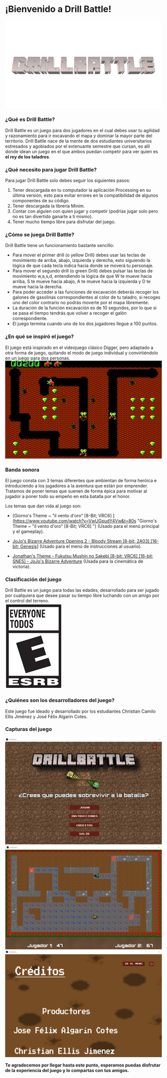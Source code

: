 # ¡Bienvenido a Drill Battle!  
![Portada](https://github.com/Computer-Programming-I-UIS/game-drill-battle/blob/abf1f19ef8e6e1bfc8f3a500833d98b2432ff21e/Imagenes/Banner.png)
### ¿Qué es Drill Battle?
Drill Battle es un juego para dos jugadores en el cual debes usar tu agilidad y razonamiento para ir excavando el mapa y dominar la mayor parte del territorio. Drill Battle nace de la mente de dos estudiantes universitarios estresados y agobiados por el extenuante semestre que cursan, es allí donde idean un juego en el que ambos puedan competir para ver quien es **el rey de los taladros**.
### ¿Qué necesito para jugar Drill Battle?
Para jugar Drill Battle solo debes seguir los siguientes pasos:
1.  Tener descargada en tu computador la aplicación Processing en su última versión, esto para evitar errores en la compatibilidad de algunos componentes de su código.
2. Tener descargada la librería Minim.
3. Contar con alguien con quien jugar y competir (podrías jugar solo pero no es tan divertido ganarte a ti mismo).
4. Tener mucho tiempo libre para disfrutar del juego.

### ¿Cómo se juega Drill Battle?
Drill Battle tiene un funcionamiento bastante sencillo:
- Para mover el primer drill (o yellow Drill) debes usar las teclas de movimiento de arriba, abajo, izquierda y derecha, esto siguiendo la lógica de que cada tecla indica hacia donde se moverá tu personaje.
- Para mover el segundo drill (o green Drill) debes pulsar las teclas de movimiento w,a,s,d, entendiendo la lógica de que W te mueve hacia arriba, S te mueve hacia abajo, A te mueve hacia la izquierda y D te mueve hacia la derecha.
- Para poder acceder a las funciones de excavación deberás recoger los galones de gasolinas correspondientes al color de tu taladro, si recoges uno del color contrario no podrás moverte por el mapa libremente.
- La duración de la función excavación es de 10 segundos, por lo que si se pasa el tiempo tendrás que volver a recoger el galón correspondiente.
- El juego termina cuando uno de los dos jugadores llegue a 100 puntos.

### ¿En qué se inspiró el juego?
El juego está inspirado en el videojuego clásico Digger, pero adaptado a otra forma de juego, quitando el modo de juego individual y convirtiéndolo en un juego para dos personas.    
![Digger](https://github.com/Computer-Programming-I-UIS/game-drill-battle/blob/8ceb1f390f2337fe982fbc4b9c3c63d2d370e511/Imagenes/Digger.jpg)

### Banda sonora
El juego consta con 3 temas diferentes que ambientan de forma heróica e introduciendo a los jugadores a la aventura que están por emprender. Tratamos de poner temas que suenen de forma épica para motivar al jugador a poner todo su empeño en esta batalla por el honor.

Los temas que dan vida al juego son:
- [Giorno's Theme ~ "il vento d'oro" [8-Bit; VRC6] ](https://www.youtube.com/watch?v=VwUGpudY4Vw&t=80s "Giorno's Theme ~ "il vento d'oro" [8-Bit; VRC6] ") (Usado para el menú principal y el gameplay).

- [JoJo's Bizarre Adventure Opening 2 - Bloody Stream [8-bit; 2A03] [16-bit; Genesis]](https://www.youtube.com/watch?v=8R-gALZveUQ&list=PLcIZDcuuu7Rxtr-uHU8229o4hLSs9jcI6&index=4 "JoJo's Bizarre Adventure Opening 2 - Bloody Stream [8-bit; 2A03] [16-bit; Genesis]") (Usado para el menú de instrucciones al usuario).

- [Jonathan's Theme - Fukutsu Mushin no Sakebi [8-bit; VRC6] [16-bit; SNES] - JoJo's Bizarre Adventure](https://www.youtube.com/watch?v=_gGJIbENt6U&t=9s "Jonathan's Theme - Fukutsu Mushin no Sakebi [8-bit; VRC6] [16-bit; SNES] - JoJo's Bizarre Adventure") (Usada para la cinemática de victoria).

### Clasificación del juego
Drill Battle es un juego para todas las edades, desarrollado para ser jugado por cualquiera que desee pasar su tiempo libre luchando con un amigo por el control del terreno.  
![Clasificacion](https://github.com/Computer-Programming-I-UIS/game-drill-battle/blob/8ceb1f390f2337fe982fbc4b9c3c63d2d370e511/Imagenes/descarga.png)

### ¿Quiénes son los desarrolladores del juego?
Este juego fue ideado y desarrollado por los estudiantes Christian Camilo Ellis Jiménez y José Félix Algarín Cotes.

### Capturas del juego  
![Inicio](https://github.com/Computer-Programming-I-UIS/game-drill-battle/blob/91fe028e8c9595f755b5ce04502f00c7b65dacb8/Imagenes/Captura%20de%20pantalla%202021-10-07%20231753.png)  
![ingame](https://github.com/Computer-Programming-I-UIS/game-drill-battle/blob/8ceb1f390f2337fe982fbc4b9c3c63d2d370e511/Imagenes/Captura%20de%20pantalla%202021-10-07%20232047.png)  
![Creditos](https://github.com/Computer-Programming-I-UIS/game-drill-battle/blob/91fe028e8c9595f755b5ce04502f00c7b65dacb8/Imagenes/Captura%20de%20pantalla%202021-10-19%20205603.png)  

 **Te agradecemos por llegar hasta este punto, esperamos puedas disfrutar de la experiencia del juego y lo compartas con tus amigos.**


